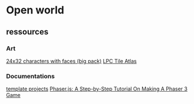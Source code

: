 # Open world


## ressources

### Art
[24x32 characters with faces (big pack)](https://opengameart.org/content/24x32-characters-with-faces-big-pack)
[LPC Tile Atlas](https://opengameart.org/content/lpc-tile-atlas)

### Documentations
[template projects](https://github.com/yandeu/phaser-project-template)
[Phaser.js: A Step-by-Step Tutorial On Making A Phaser 3 Game](https://shakuro.com/blog/phaser-js-a-step-by-step-tutorial-on-making-a-phaser-3-game/)
